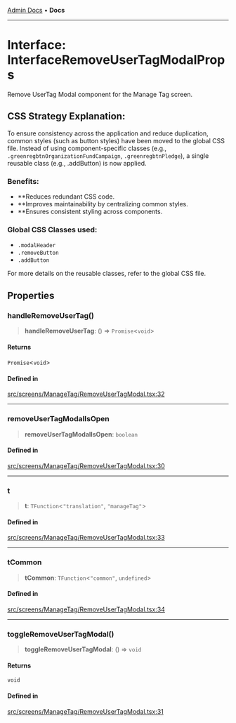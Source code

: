 [Admin Docs](/) • **Docs**

***

# Interface: InterfaceRemoveUserTagModalProps

Remove UserTag Modal component for the Manage Tag screen.

## CSS Strategy Explanation:

To ensure consistency across the application and reduce duplication, common styles
(such as button styles) have been moved to the global CSS file. Instead of using
component-specific classes (e.g., `.greenregbtnOrganizationFundCampaign`, `.greenregbtnPledge`), a single reusable
class (e.g., .addButton) is now applied.

### Benefits:
- **Reduces redundant CSS code.
- **Improves maintainability by centralizing common styles.
- **Ensures consistent styling across components.

### Global CSS Classes used:
- `.modalHeader`
- `.removeButton`
- `.addButton`

For more details on the reusable classes, refer to the global CSS file.

## Properties

### handleRemoveUserTag()

> **handleRemoveUserTag**: () => `Promise`\<`void`\>

#### Returns

`Promise`\<`void`\>

#### Defined in

[src/screens/ManageTag/RemoveUserTagModal.tsx:32](https://github.com/PalisadoesFoundation/talawa-admin/blob/main/src/screens/ManageTag/RemoveUserTagModal.tsx#L32)

***

### removeUserTagModalIsOpen

> **removeUserTagModalIsOpen**: `boolean`

#### Defined in

[src/screens/ManageTag/RemoveUserTagModal.tsx:30](https://github.com/PalisadoesFoundation/talawa-admin/blob/main/src/screens/ManageTag/RemoveUserTagModal.tsx#L30)

***

### t

> **t**: `TFunction`\<`"translation"`, `"manageTag"`\>

#### Defined in

[src/screens/ManageTag/RemoveUserTagModal.tsx:33](https://github.com/PalisadoesFoundation/talawa-admin/blob/main/src/screens/ManageTag/RemoveUserTagModal.tsx#L33)

***

### tCommon

> **tCommon**: `TFunction`\<`"common"`, `undefined`\>

#### Defined in

[src/screens/ManageTag/RemoveUserTagModal.tsx:34](https://github.com/PalisadoesFoundation/talawa-admin/blob/main/src/screens/ManageTag/RemoveUserTagModal.tsx#L34)

***

### toggleRemoveUserTagModal()

> **toggleRemoveUserTagModal**: () => `void`

#### Returns

`void`

#### Defined in

[src/screens/ManageTag/RemoveUserTagModal.tsx:31](https://github.com/PalisadoesFoundation/talawa-admin/blob/main/src/screens/ManageTag/RemoveUserTagModal.tsx#L31)
